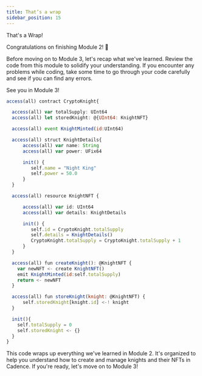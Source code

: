 ```yaml
---
title: That’s a wrap
sidebar_position: 15
---
```


That's a Wrap!

Congratulations on finishing Module 2! 🎉

Before moving on to Module 3, let's recap what we've learned. Review the code from this module to solidify your understanding. If you encounter any problems while coding, take some time to go through your code carefully and see if you can find any errors.

See you in Module 3!

```jsx
access(all) contract CryptoKnight{

  access(all) var totalSupply: UInt64
  access(all) let storedKnight: @{UInt64: KnightNFT}

  access(all) event KnightMinted(id:UInt64)

  access(all) struct KnightDetails{
      access(all) var name: String
      access(all) var power: UFix64

      init() {
         self.name = "Night King"
         self.power = 50.0
      }
  }

  access(all) resource KnightNFT {

      access(all) var id: UInt64
      access(all) var details: KnightDetails

      init() {
         self.id = CryptoKnight.totalSupply
         self.details = KnightDetails()
         CryptoKnight.totalSupply = CryptoKnight.totalSupply + 1
      }
  }

  access(all) fun createKnight(): @KnightNFT {
    var newNFT <- create KnightNFT()
    emit KnightMinted(id:self.totalSupply)
    return <- newNFT
  }

  access(all) fun storeKnight(knight: @KnightNFT) {
      self.storedKnight[knight.id] <-! knight
  }

  init(){
    self.totalSupply = 0
    self.storedKnight <- {}
  }
}
```

This code wraps up everything we've learned in Module 2. It's organized to help you understand how to create and manage knights and their NFTs in Cadence. If you're ready, let's move on to Module 3!
